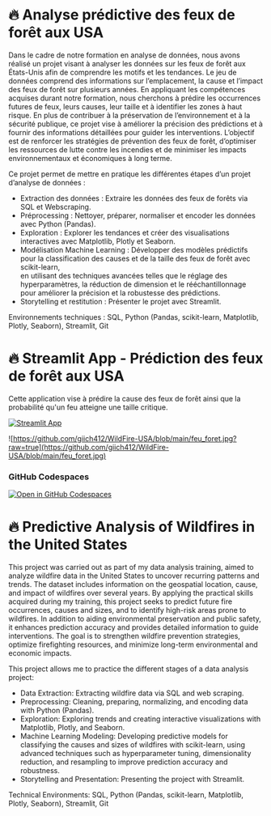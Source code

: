 # 🔥 Analyse prédictive des feux de forêt aux USA

Dans le cadre de notre formation en analyse de données, nous avons réalisé un projet visant à analyser les données sur les feux de forêt aux États-Unis afin de comprendre les motifs et les tendances. Le jeu de données comprend des informations sur l’emplacement, la cause et l’impact des feux de forêt sur plusieurs années. En appliquant les compétences acquises durant notre formation, nous cherchons à prédire les occurrences futures de feux, leurs causes, leur taille et à identifier les zones à haut risque. En plus de contribuer à la préservation de l’environnement et à la sécurité publique, ce projet vise à améliorer la précision des prédictions et à fournir des informations détaillées pour guider les interventions. L’objectif est de renforcer les stratégies de prévention des feux de forêt, d’optimiser les ressources de lutte contre les incendies et de minimiser les impacts environnementaux et économiques à long terme.

Ce projet permet de mettre en pratique les différentes étapes d’un projet d’analyse de données :

- Extraction des données : Extraire les données des feux de forêts via SQL et Webscraping.
- Préprocessing : Nettoyer, préparer, normaliser et encoder les données avec Python (Pandas).
- Exploration : Explorer les tendances et créer des visualisations interactives avec Matplotlib, Plotly et Seaborn.
- Modélisation Machine Learning : Développer des modèles prédictifs pour la classification des causes et de la taille des feux de forêt avec scikit-learn,    
                                en utilisant des techniques avancées telles que le réglage des hyperparamètres, la réduction de dimension et le rééchantillonnage pour améliorer la précision et la robustesse des prédictions.
- Storytelling et restitution : Présenter le projet avec Streamlit.

Environnements techniques : SQL, Python (Pandas, scikit-learn, Matplotlib, Plotly, Seaborn), Streamlit, Git

# 🔥 Streamlit App - Prédiction des feux de forêt aux USA 
Cette application vise à prédire la cause des feux de forêt ainsi que la probabilité qu'un feu atteigne une taille critique.

[![Streamlit App](https://static.streamlit.io/badges/streamlit_badge_black_white.svg)](https://wildfire-usa.streamlit.app/)

![https://github.com/giich412/WildFire-USA/blob/main/feu_foret.jpg?raw=true](https://github.com/giich412/WildFire-USA/blob/main/feu_foret.jpg)

### GitHub Codespaces
[![Open in GitHub Codespaces](https://github.com/codespaces/badge.svg)](https://codespaces.new/streamlit/app-starter-kit?quickstart=1)



# 🔥 Predictive Analysis of Wildfires in the United States

This project was carried out as part of my data analysis training, aimed to analyze wildfire data in the United States to uncover recurring patterns and trends. The dataset includes information on the geospatial location, cause, and impact of wildfires over several years. By applying the practical skills acquired during my training, this project seeks to predict future fire occurrences, causes and sizes, and to identify high-risk areas prone to wildfires. In addition to aiding environmental preservation and public safety, it enhances prediction accuracy and provides detailed information to guide interventions. The goal is to strengthen wildfire prevention strategies, optimize firefighting resources, and minimize long-term environmental and economic impacts.

This project allows me to practice the different stages of a data analysis project:

- Data Extraction: Extracting wildfire data via SQL and web scraping.
- Preprocessing: Cleaning, preparing, normalizing, and encoding data with Python (Pandas).
- Exploration: Exploring trends and creating interactive visualizations with Matplotlib, Plotly, and Seaborn.
- Machine Learning Modeling: Developing predictive models for classifying the causes and sizes of wildfires with scikit-learn, using advanced techniques such as hyperparameter tuning, dimensionality reduction, and resampling to improve prediction accuracy and robustness.
- Storytelling and Presentation: Presenting the project with Streamlit.

Technical Environments: SQL, Python (Pandas, scikit-learn, Matplotlib, Plotly, Seaborn), Streamlit, Git
